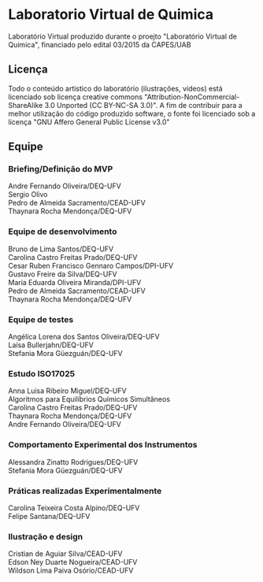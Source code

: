 # Laboratorio Virtual de Quimica

Laboratório Virtual produzido durante o proejto "Laboratório Virtual de Quimica", financiado pelo edital 03/2015 da CAPES/UAB

## Licença
Todo o conteúdo artistico do laboratório (ilustrações, vídeos) está licenciado sob licença creative commons "Attribution-NonCommercial-ShareAlike 3.0 Unported (CC BY-NC-SA 3.0)". A fim de contribuir para a melhor utilização do código produzido software, o fonte foi licenciado sob a licença "GNU Affero General Public License v3.0"

## Equipe
### Briefing/Definição do MVP
Andre Fernando Oliveira/DEQ-UFV  
Sergio Olivo  
Pedro de Almeida Sacramento/CEAD-UFV  
Thaynara Rocha Mendonça/DEQ-UFV  

### Equipe de desenvolvimento
Bruno de Lima Santos/DEQ-UFV  
Carolina Castro Freitas Prado/DEQ-UFV  
Cesar Ruben Francisco Gennaro Campos/DPI-UFV  
Gustavo Freire da Silva/DEQ-UFV  
Maria Eduarda Oliveira Miranda/DPI-UFV  
Pedro de Almeida Sacramento/CEAD-UFV  
Thaynara Rocha Mendonça/DEQ-UFV  

### Equipe de testes
Angélica Lorena dos Santos Oliveira/DEQ-UFV  
Laísa Bullerjahn/DEQ-UFV  
Stefania Mora Güezguán/DEQ-UFV  

### Estudo ISO17025
Anna Luisa Ribeiro Miguel/DEQ-UFV  
Algoritmos para Equilíbrios Químicos Simultâneos  
Carolina Castro Freitas Prado/DEQ-UFV  
Thaynara Rocha Mendonça/DEQ-UFV  
Andre Fernando Oliveira/DEQ-UFV  

### Comportamento Experimental dos Instrumentos
Alessandra Zinatto Rodrigues/DEQ-UFV  
Stefania Mora Güezguán/DEQ-UFV  

### Práticas realizadas Experimentalmente
Carolina Teixeira Costa Alpino/DEQ-UFV  
Felipe Santana/DEQ-UFV  

### Ilustração e design
Cristian de Aguiar Silva/CEAD-UFV  
Edson Ney Duarte Nogueira/CEAD-UFV  
Wildson Lima Paiva Osório/CEAD-UFV  
